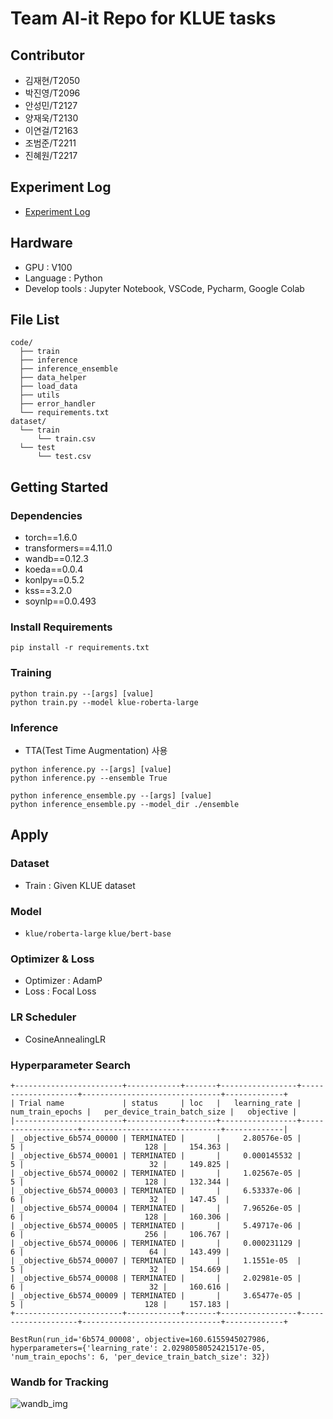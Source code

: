 # Team AI-it Repo for KLUE tasks

## Contributor
- 김재현/T2050
- 박진영/T2096
- 안성민/T2127
- 양재욱/T2130
- 이연걸/T2163
- 조범준/T2211
- 진혜원/T2217

## Experiment Log
- [Experiment Log](https://jet-rook-fae.notion.site/NLP-KLUE-Experiment-Log-b0ee85a289404de9852c579ef7d9b5e5)


## Hardware
- GPU : V100
- Language : Python
- Develop tools : Jupyter Notebook, VSCode, Pycharm, Google Colab


## File List
```
code/
  ├── train
  ├── inference
  ├── inference_ensemble
  ├── data_helper
  ├── load_data
  ├── utils
  ├── error_handler
  └── requirements.txt
dataset/
  └── train
      └── train.csv
  └── test
      └── test.csv
```

## Getting Started
### Dependencies
- torch==1.6.0
- transformers==4.11.0
- wandb==0.12.3
- koeda==0.0.4
- konlpy==0.5.2
- kss==3.2.0
- soynlp==0.0.493

### Install Requirements
```
pip install -r requirements.txt
```

### Training
```
python train.py --[args] [value]
python train.py --model klue-roberta-large
```

### Inference
- TTA(Test Time Augmentation) 사용
```
python inference.py --[args] [value]
python inference.py --ensemble True

python inference_ensemble.py --[args] [value]
python inference_ensemble.py --model_dir ./ensemble
```

## Apply
### Dataset
- Train : Given KLUE dataset

### Model
- `klue/roberta-large` `klue/bert-base`

### Optimizer & Loss
- Optimizer : AdamP
- Loss : Focal Loss

### LR Scheduler
- CosineAnnealingLR

### Hyperparameter Search
```
+------------------------+------------+-------+-----------------+--------------------+-------------------------------+-------------+
| Trial name             | status     | loc   |   learning_rate |   num_train_epochs |   per_device_train_batch_size |   objective |
|------------------------+------------+-------+-----------------+--------------------+-------------------------------+-------------|
| _objective_6b574_00000 | TERMINATED |       |     2.80576e-05 |                  5 |                           128 |     154.363 |
| _objective_6b574_00001 | TERMINATED |       |     0.000145532 |                  5 |                            32 |     149.825 |
| _objective_6b574_00002 | TERMINATED |       |     1.02567e-05 |                  5 |                           128 |     132.344 |
| _objective_6b574_00003 | TERMINATED |       |     6.53337e-06 |                  6 |                            32 |     147.45  |
| _objective_6b574_00004 | TERMINATED |       |     7.96526e-05 |                  6 |                           128 |     160.306 |
| _objective_6b574_00005 | TERMINATED |       |     5.49717e-06 |                  6 |                           256 |     106.767 |
| _objective_6b574_00006 | TERMINATED |       |     0.000231129 |                  6 |                            64 |     143.499 |
| _objective_6b574_00007 | TERMINATED |       |     1.1551e-05  |                  5 |                            32 |     154.669 |
| _objective_6b574_00008 | TERMINATED |       |     2.02981e-05 |                  6 |                            32 |     160.616 |
| _objective_6b574_00009 | TERMINATED |       |     3.65477e-05 |                  5 |                           128 |     157.183 |
+------------------------+------------+-------+-----------------+--------------------+-------------------------------+-------------+

BestRun(run_id='6b574_00008', objective=160.6155945027986, hyperparameters={'learning_rate': 2.0298058052421517e-05, 'num_train_epochs': 6, 'per_device_train_batch_size': 32})
```

### Wandb for Tracking
![wandb_img](https://user-images.githubusercontent.com/34739974/136650025-d92d7fac-5967-4cb7-8469-55a74f309e18.PNG)
